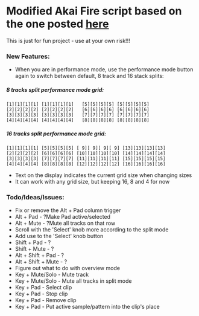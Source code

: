 # Modified **Akai Fire** script based on the one posted [here](https://forum.image-line.com/viewtopic.php?f=1994&t=228782)

This is just for fun project - use at your own risk!!!



### New Features:
- When you are in performance mode, use the performance mode button again to switch between default, 8 track and 16 stack splits:

##### 8 tracks split performance mode grid:
```
[1][1][1][1] [1][1][1][1]   [5][5][5][5] [5][5][5][5]
[2][2][2][2] [2][2][2][2]   [6][6][6][6] [6][6][6][6]
[3][3][3][3] [3][3][3][3]   [7][7][7][7] [7][7][7][7]
[4][4][4][4] [4][4][4][4]   [8][8][8][8] [8][8][8][8]
```
##### 16 tracks split performance mode grid:
```
[1][1][1][1] [5][5][5][5] [ 9][ 9][ 9][ 9] [13][13][13][13]
[2][2][2][2] [6][6][6][6] [10][10][10][10] [14][14][14][14]
[3][3][3][3] [7][7][7][7] [11][11][11][11] [15][15][15][15]
[4][4][4][4] [8][8][8][8] [12][12][12][12] [16][16][16][16]
```
- Text on the display indicates the current grid size when changing sizes
- It can work with any grid size, but keeping 16, 8 and 4 for now

### Todo/Ideas/Issues:


- Fix or remove the Alt + Pad column trigger
- Alt + Pad - ?Make Pad active/selected
- Alt + Mute - ?Mute all tracks on that row
- Scroll with the 'Select' knob more according to the split mode
- Add use to the 'Select' knob button
- Shift + Pad - ?
- Shift + Mute - ?
- Alt + Shift + Pad - ?
- Alt + Shift + Mute - ?
- Figure out what to do with overview mode
- Key + Mute/Solo - Mute track
- Key + Mute/Solo - Mute all tracks in split mode
- Key + Pad - Select clip
- Key + Pad - Stop clip
- Key + Pad - Remove clip
- Key + Pad - Put active sample/pattern into the clip's place
